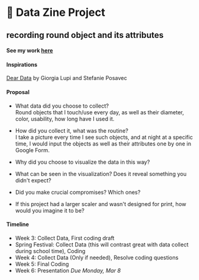 # 🐻 Data Zine Project

## recording round object and its attributes

#### See my work [here](https://zoexiao0516.github.io/cdv-student/projects/data-zine/index.html)

#### Inspirations
[Dear Data](https://docs.google.com/spreadsheets/d/1PTTTbewj2zsqgztBhNZKB2ipunpI7jiok2tmm_kfhXE/edit#gid=0) by Giorgia Lupi and Stefanie Posavec<br/>

#### Proposal
- What data did you choose to collect?<br/>
  Round objects that I touch/use every day, as well as their diameter, color, usability, how long have I used it.

- How did you collect it, what was the routine?<br/>
  I take a picture every time I see such objects, and at night at a specific time, I would input the objects as well as their attributes one by one in Google Form.

- Why did you choose to visualize the data in this way?
- What can be seen in the visualization? Does it reveal something you didn't expect?
- Did you make crucial compromises? Which ones?
- If this project had a larger scaler and wasn't designed for print, how would you imagine it to be?

#### Timeline
- Week 3: Collect Data, First coding draft
- Spring Festival: Collect Data (this will contrast great with data collect during school time), Coding
- Week 4: Collect Data (Only if needed), Resolve coding questions
- Week 5: Final Coding
- Week 6: Presentation
*Due Monday, Mar 8*
